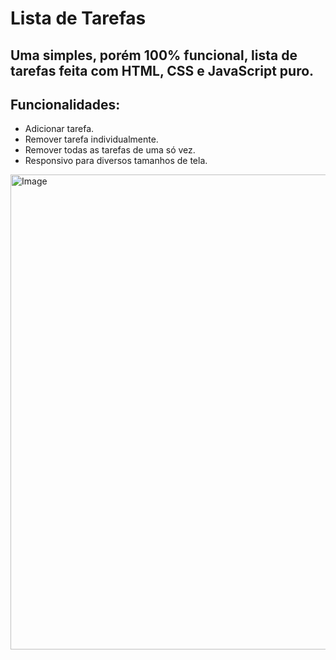 # Lista de Tarefas

## Uma simples, porém 100% funcional, lista de tarefas feita com HTML, CSS e JavaScript puro.

## Funcionalidades:
- Adicionar tarefa.
- Remover tarefa individualmente.
- Remover todas as tarefas de uma só vez.
- Responsivo para diversos tamanhos de tela.

<img width="983" height="760" alt="Image" src="https://github.com/user-attachments/assets/806ea72e-f503-4742-b04e-08b4b783457e" />
